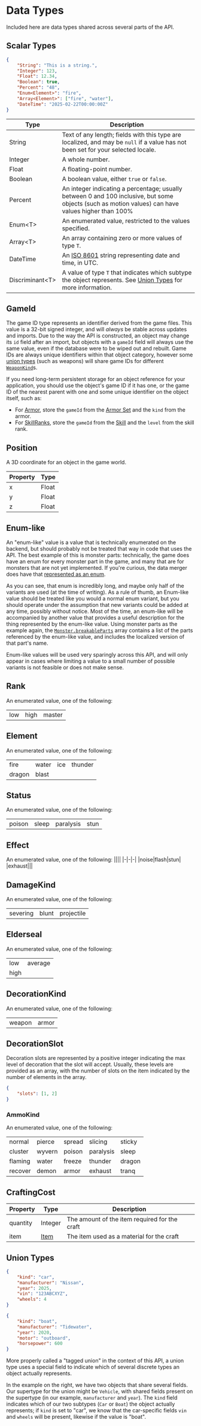 # Data Types
Included here are data types shared across several parts of the API.

## Scalar Types
```json
{
    "String": "This is a string.",
    "Integer": 123,
    "Float": 12.34,
    "Boolean": true,
    "Percent": "48",
    "Enum<Element>": "fire",
    "Array<Element>": ["fire", "water"],
    "DateTime": "2025-02-22T00:00:00Z"
}
```

|Type|Description|
|---|---|
|String|Text of any length; fields with this type are localized, and may be `null` if a value has not been set for your selected locale.|
|Integer|A whole number.|
|Float|A floating-point number.|
|Boolean|A boolean value, either `true` or `false`.|
|Percent|An integer indicating a percentage; usually between 0 and 100 inclusive, but some objects (such as motion values) can have values higher than 100%|
|Enum&lt;T>|An enumerated value, restricted to the values specified.|
|Array&lt;T>|An array containing zero or more values of type `T`.|
|DateTime|An [ISO 8601](https://en.wikipedia.org/wiki/ISO_8601#Combined_date_and_time_representations) string representing date and time, in UTC.|
|Discriminant&lt;T>|A value of type `T` that indicates which subtype the object represents. See [Union Types](#union-types) for more information.|

## GameId
The game ID type represents an identifier derived from the game files. This value is a 32-bit signed integer, and will
_always_ be stable across updates and imports. Due to the way the API is constructed, an object may change its `id`
field after an import, but objects with a `gameId` field will always use the same value, even if the database were to
be wiped out and rebuilt. Game IDs are always unique identifiers within that object category, however some
[union types](#union-types) (such as weapons) will share game IDs for different [`WeaponKind`](#weaponkinds)s.

If you need long-term persistent storage for an object reference for your application, you should use the object's
game ID if it has one, or the game ID of the nearest parent with one and some unique identifier on the object itself,
such as:

- For [Armor](#armor), store the `gameId` from the [Armor Set](#armor-sets) and the `kind` from the armor.
- For [SkillRanks](#skillrank), store the `gameId` from the [Skill](#skills) and the `level` from the skill rank.

## Position
A 3D coordinate for an object in the game world.

|Property|Type|
|---|---|
|x|Float|
|y|Float|
|z|Float|

## Enum-like
An "enum-like" value is a value that is technically enumerated on the backend, but should probably not be treated that
way in code that uses the API. The best example of this is monster parts: technically, the game does have an enum
for every monster part in the game, and many that are for monsters that are not yet implemented. If you're curious,
the data merger does have that
[represented as an enum](https://github.com/LartTyler/mhdb-wilds-data/blob/ec9986f49350aaf6babcd3b0ddc8c6f889627888/tools/merger/src/processor/monsters.rs#L1033-L1145).

As you can see, that enum is incredibly long, and maybe only half of the variants are used (at the time of writing). As
a rule of thumb, an Enum-like value should be treated like you would a normal enum variant, but you should operate under
the assumption that new variants could be added at any time, possibly without notice. Most of the time, an enum-like
will be accompanied by another value that provides a useful description for the thing represented by the enum-like
value. Using monster parts as the example again, the [`Monster.breakableParts`](#monsters) array contains a list of the
parts referenced by the enum-like value, and includes the localized version of that part's name.

Enum-like values will be used very sparingly across this API, and will only appear in cases where limiting a value to a
small number of possible variants is not feasible or does not make sense.

## Rank
An enumerated value, one of the following:

||||
|-|-|-|
|low|high|master|

## Element
An enumerated value, one of the following:

|||||
|-|-|-|-|
|fire|water|ice|thunder|
|dragon|blast|||

## Status
An enumerated value, one of the following:

|||||
|-|-|-|-|
|poison|sleep|paralysis|stun|

## Effect
An enumerated value, one of the following:
||||
|-|-|-|
|noise|flash|stun|
|exhaust|||

## DamageKind
An enumerated value, one of the following:

||||
|-|-|-|
|severing|blunt|projectile|

## Elderseal
An enumerated value, one of the following:

|||
|-|-|
|low|average|
|high||

## DecorationKind
An enumerated value, one of the following:

|||
|-|-|
|weapon|armor|

## DecorationSlot
Decoration slots are represented by a positive integer indicating the max level of decoration that the slot will accept.
Usually, these levels are provided as an array, with the number of slots on the item indicated by the number of
elements in the array.

```json
{
    "slots": [1, 2]
}
```

### AmmoKind
An enumerated value, one of the following:

||||||
|-|-|-|-|-|
|normal|pierce|spread|slicing|sticky|
|cluster|wyvern|poison|paralysis|sleep|
|flaming|water|freeze|thunder|dragon|
|recover|demon|armor|exhaust|tranq|

## CraftingCost
|Property|Type|Description|
|---|---|---|
|quantity|Integer|The amount of the item required for the craft|
|item|[Item](#items)|The item used as a material for the craft|

## Union Types
```json
{
    "kind": "car",
    "manufacturer": "Nissan",
    "year": 2025,
    "vin": "123ABCXYZ",
    "wheels": 4
}

{
    "kind": "boat",
    "manufacturer": "Tidewater",
    "year": 2020,
    "motor": "outboard",
    "horsepower": 600
}
```

More properly called a "tagged union" in the context of this API, a union type uses a special field to indicate which
of several discrete types an object actually represents.

In the example on the right, we have two objects that share several fields. Our supertype for the union might be
`Vehicle`, with shared fields present on the supertype (in our example, `manufacturer` and `year`). The `kind` field
indicates which of our two subtypes (`Car` or `Boat`) the object actually represents; if `kind` is set to "car", we know
that the car-specific fields `vin` and `wheels` will be present, likewise if the value is "boat".
